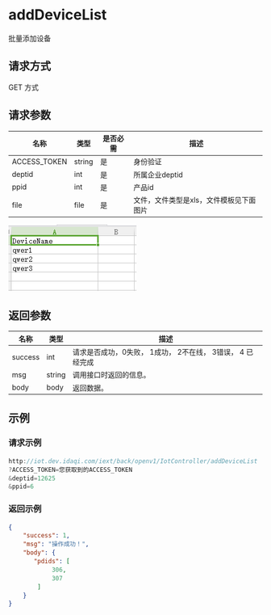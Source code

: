# addDeviceList

批量添加设备

## 请求方式

GET 方式

## 请求参数

| 名称         | 类型   | 是否必需 | 描述                                    |
| ------------ | ------ | -------- | --------------------------------------- |
| ACCESS_TOKEN | string | 是       | 身份验证                                |
| deptid       | int    | 是       | 所属企业deptid                          |
| ppid         | int    | 是       | 产品id                                  |
| file         | file   | 是       | 文件，文件类型是xls，文件模板见下面图片 |

![1559269079096](图片\1559269079096.png)

## 返回参数

| 名称    | 类型   | 描述                                                       |
| ------- | ------ | ---------------------------------------------------------- |
| success | int    | 请求是否成功，0失败， 1成功， 2不在线， 3错误， 4 已经完成 |
| msg     | string | 调用接口时返回的信息。                                     |
| body    | body   | 返回数据。                                                 |

## 示例

### 请求示例

```java
http://iot.dev.idaqi.com/iext/back/openv1/IotController/addDeviceList
?ACCESS_TOKEN=您获取到的ACCESS_TOKEN
&deptid=12625
&ppid=6
```

### 返回示例

```json
{
    "success": 1,
    "msg": "操作成功！",
    "body": {
       "pdids": [
            306,
            307
        ]
    }
}
```

